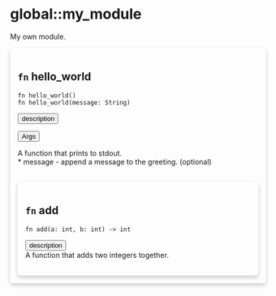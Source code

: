# global::my_module

My own module.


<div markdown="span" style='box-shadow: 0 4px 8px 0 rgba(0,0,0,0.2); padding: 15px; border-radius: 5px;'>

<h2 class="func-name"> <code>fn</code> hello_world </h2>

```rust,ignore
fn hello_world()
fn hello_world(message: String)
```
<div class="tab">
<button class="tablinks" onclick="openTab(event, 'hello_world-description')">description</button>
                    
<button class="tablinks" onclick="openTab(event, 'hello_world-Args')">Args</button>
                        <div id="hello_world-description" class="tabcontent">A function that prints to stdout.</div><div id="hello_world-Args" class="tabcontent">* message - append a message to the greeting. (optional)
</div>
</br>

<div markdown="span" style='box-shadow: 0 4px 8px 0 rgba(0,0,0,0.2); padding: 15px; border-radius: 5px;'>

<h2 class="func-name"> <code>fn</code> add </h2>

```rust,ignore
fn add(a: int, b: int) -> int
```
<div class="tab">
<button class="tablinks" onclick="openTab(event, 'add-description')">description</button>
                    <div id="add-description" class="tabcontent">A function that adds two integers together.
</div>
</br>
